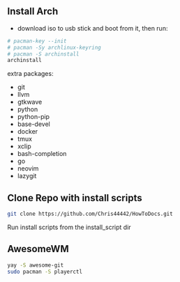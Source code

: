 ## Install Arch

- download iso to usb stick and boot from it, then run:

```bash
# pacman-key --init
# pacman -Sy archlinux-keyring
# pacman -S archinstall
archinstall
```

extra packages:
- git
- llvm
- gtkwave
- python
- python-pip
- base-devel
- docker
- tmux
- xclip
- bash-completion
- go
- neovim
- lazygit

## Clone Repo with install scripts

```bash
git clone https://github.com/Chris44442/HowToDocs.git
```

Run install scripts from the install_script dir

## AwesomeWM

```bash
yay -S awesome-git
sudo pacman -S playerctl
```

